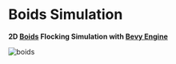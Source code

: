 # Boids Simulation
**2D [Boids](https://en.wikipedia.org/wiki/Boids) Flocking Simulation with [Bevy Engine](https://bevyengine.org)**

![boids](https://github.com/kenalizadeh/boids_rs/assets/4370392/d4ab255b-4e0f-4d61-8dae-8a07c5ca6fc2)
